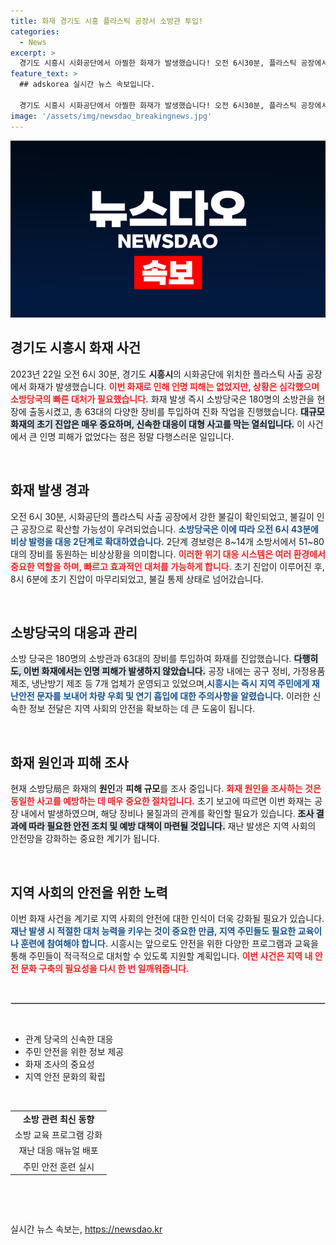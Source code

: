 ```yaml
---
title: 화재 경기도 시흥 플라스틱 공장서 소방관 투입!
categories:
  - News
excerpt: >
  경기도 시흥시 시화공단에서 아찔한 화재가 발생했습니다! 오전 6시30분, 플라스틱 공장에서 큰 불길이 일어났으나, 다행히 인명피해는 없는 상황입니다. 소방관 180명이 출동해 진화 작업에 나섰고, 불은 1시간30분 만에 진압되었습니다. 지역 주민들은 재난안전문자를 통해 차량 우회와 주의사항을 전해 받았습니다.
feature_text: >
  ## adskorea 실시간 뉴스 속보입니다.

  경기도 시흥시 시화공단에서 아찔한 화재가 발생했습니다! 오전 6시30분, 플라스틱 공장에서 큰 불길이 일어났으나, 다행히 인명피해는 없는 상황입니다. 소방관 180명이 출동해 진화 작업에 나섰고, 불은 1시간30분 만에 진압되었습니다. 지역 주민들은 재난안전문자를 통해 차량 우회와 주의사항을 전해 받았습니다.
image: '/assets/img/newsdao_breakingnews.jpg'
---
```


<p><img src="/assets/img/newsdao_breakingnews.jpg" alt="adskorea 속보" /></p>

<h2 data-ke-size="size26">경기도 시흥시 화재 사건</h2>

<p data-ke-size="size16">2023년 22일 오전 6시 30분, 경기도 <b>시흥시</b>의 시화공단에 위치한 플라스틱 사출 공장에서 화재가 발생했습니다. <b><span style="color: #ee2323;">이번 화재로 인해 인명 피해는 없었지만, 상황은 심각했으며 소방당국의 빠른 대처가 필요했습니다.</span></b> 화재 발생 즉시 소방당국은 180명의 소방관을 현장에 출동시켰고, 총 63대의 다양한 장비를 투입하여 진화 작업을 진행했습니다. <b><span style="background-color: #21538527;">대규모 화재의 초기 진압은 매우 중요하며, 신속한 대응이 대형 사고를 막는 열쇠입니다.</span></b> 이 사건에서 큰 인명 피해가 없었다는 점은 정말 다행스러운 일입니다.</p>

<p data-ke-size="size16">&nbsp;</p>

<h2 data-ke-size="size26">화재 발생 경과</h2>

<p data-ke-size="size16">오전 6시 30분, 시화공단의 플라스틱 사출 공장에서 강한 불길이 확인되었고, 불길이 인근 공장으로 확산할 가능성이 우려되었습니다. <b><span style="color: #1a5490;">소방당국은 이에 따라 오전 6시 43분에 비상 발령을 대응 2단계로 확대하였습니다.</span></b> 2단계 경보령은 8~14개 소방서에서 51~80대의 장비를 동원하는 비상상황을 의미합니다. <b><span style="color: #ee2323;">이러한 위기 대응 시스템은 여러 환경에서 중요한 역할을 하며, 빠르고 효과적인 대처를 가능하게 합니다.</span></b> 초기 진압이 이루어진 후, 8시 6분에 초기 진압이 마무리되었고, 불길 통제 상태로 넘어갔습니다.</p>

<p data-ke-size="size16">&nbsp;</p>

<h2 data-ke-size="size26">소방당국의 대응과 관리</h2>

<p data-ke-size="size16">소방 당국은 180명의 소방관과 63대의 장비를 투입하여 화재를 진압했습니다. <b><span style="background-color: #21538527;">다행히도, 이번 화재에서는 인명 피해가 발생하지 않았습니다.</span></b> 공장 내에는 공구 정비, 가정용품 제조, 냉난방기 제조 등 7개 업체가 운영되고 있었으며,<b><span style="color: #1a5490;">시흥시는 즉시 지역 주민에게 재난안전 문자를 보내어 차량 우회 및 연기 흡입에 대한 주의사항을 알렸습니다.</span></b> 이러한 신속한 정보 전달은 지역 사회의 안전을 확보하는 데 큰 도움이 됩니다.</p>

<p data-ke-size="size16">&nbsp;</p>

<h2 data-ke-size="size26">화재 원인과 피해 조사</h2>

<p data-ke-size="size16">현재 소방당局은 화재의 <b>원인</b>과 <b>피해 규모</b>를 조사 중입니다. <b><span style="color: #ee2323;">화재 원인을 조사하는 것은 동일한 사고를 예방하는 데 매우 중요한 절차입니다.</span></b> 초기 보고에 따르면 이번 화재는 공장 내에서 발생하였으며, 해당 장비나 물질과의 관계를 확인할 필요가 있습니다. <b><span style="background-color: #21538527;">조사 결과에 따라 필요한 안전 조치 및 예방 대책이 마련될 것입니다.</span></b> 재난 발생은 지역 사회의 안전망을 강화하는 중요한 계기가 됩니다.</p>

<p data-ke-size="size16">&nbsp;</p>

<h2 data-ke-size="size26">지역 사회의 안전을 위한 노력</h2>

<p data-ke-size="size16">이번 화재 사건을 계기로 지역 사회의 안전에 대한 인식이 더욱 강화될 필요가 있습니다. <b><span style="color: #1a5490;">재난 발생 시 적절한 대처 능력을 키우는 것이 중요한 만큼, 지역 주민들도 필요한 교육이나 훈련에 참여해야 합니다.</span></b> 시흥시는 앞으로도 안전을 위한 다양한 프로그램과 교육을 통해 주민들이 적극적으로 대처할 수 있도록 지원할 계획입니다. <b><span style="color: #ee2323;">이번 사건은 지역 내 안전 문화 구축의 필요성을 다시 한 번 일깨워줍니다.</span></b> </p>

<p data-ke-size="size16">&nbsp;</p>

<hr style="border: 1px solid #ccc;">

<p data-ke-size="size16">&nbsp;</p>

<ul>
    <li>관계 당국의 신속한 대응</li>
    <li>주민 안전을 위한 정보 제공</li>
    <li>화재 조사의 중요성</li>
    <li>지역 안전 문화의 확립</li>
</ul>

<p data-ke-size="size16">&nbsp;</p>

<table style="width: 100%;">
    <tr>
        <td style="text-align: center; height: 17px;"><b>소방 관련 최신 동향</b></td>
    </tr>
    <tr>
        <td style="text-align: center; height: 17px;">소방 교육 프로그램 강화</td>
    </tr>
    <tr>
        <td style="text-align: center; height: 17px;">재난 대응 매뉴얼 배포</td>
    </tr>
    <tr>
        <td style="text-align: center; height: 17px;">주민 안전 훈련 실시</td>
    </tr>
</table>

<p data-ke-size="size16">&nbsp;</p> 

<p data-ke-size="size16">&nbsp;</p> 
실시간 뉴스 속보는, <a href="https://newsdao.kr" rel="dofollow">https://newsdao.kr</a>


